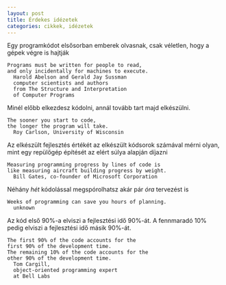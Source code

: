 ```yaml
---
layout: post
title: Érdekes idézetek
categories: cikkek, idézetek
---
```


Egy programkódot elsősorban emberek olvasnak, csak véletlen, hogy a gépek végre is hajtják

    Programs must be written for people to read, 
    and only incidentally for machines to execute.   
      Harold Abelson and Gerald Jay Sussman
      computer scientists and authors 
      from The Structure and Interpretation 
      of Computer Programs

Minél előbb elkezdesz kódolni, annál tovább tart majd elkészülni.

    The sooner you start to code, 
    the longer the program will take.
      Roy Carlson, University of Wisconsin

Az elkészült fejlesztés értékét az elkészült kódsorok számával mérni olyan, mint egy repülőgép építését az elért súlya alapján díjazni

    Measuring programming progress by lines of code is 
    like measuring aircraft building progress by weight.
      Bill Gates, co-founder of Microsoft Corporation

Néhány *hét* kódolással megspórolhatsz akár pár *óra* tervezést is

    Weeks of programming can save you hours of planning.
      unknown

Az kód első 90%-a elviszi a fejlesztési idő 90%-át. A fennmaradó 10% pedig elviszi a fejlesztési idő másik 90%-át.

    The first 90% of the code accounts for the 
    first 90% of the development time. 
    The remaining 10% of the code accounts for the 
    other 90% of the development time.
      Tom Cargill, 
      object-oriented programming expert 
      at Bell Labs